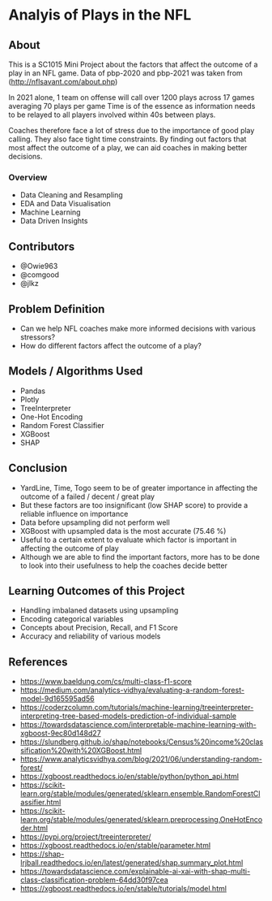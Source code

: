 # Analyis of Plays in the NFL
## About
This is a SC1015 Mini Project about the factors that affect the outcome of a play in an NFL game. Data of pbp-2020 and pbp-2021 was taken from (http://nflsavant.com/about.php)

In 2021 alone, 1 team on offense will call over 1200 plays across 17 games averaging 70 plays per game
Time is of the essence as information needs to be relayed to all players involved within 40s between plays.

Coaches therefore face a lot of stress due to the importance of good play calling. They also face tight time constraints. By finding out factors that most affect the outcome of a play, we can aid coaches in making better decisions. 
### Overview
- Data Cleaning and Resampling
- EDA and Data Visualisation
- Machine Learning
- Data Driven Insights
## Contributors
- @Owie963
- @comgood
- @jlkz
## Problem Definition
- Can we help NFL coaches make more informed decisions with various stressors?
- How do different factors affect the outcome of a play?
## Models / Algorithms Used
- Pandas
- Plotly
- TreeInterpreter
- One-Hot Encoding
- Random Forest Classifier
- XGBoost
- SHAP 
## Conclusion
- YardLine, Time, Togo seem to be of greater importance in affecting the outcome of a failed / decent / great play
- But these factors are too insignificant (low SHAP score) to provide a reliable influence on importance
- Data before upsampling did not perform well
- XGBoost with upsampled data is the most accurate (75.46 %)
- Useful to a certain extent to evaluate which factor is important in affecting the outcome of play
- Although we are able to find the important factors, more has to be done to look into their usefulness to help the coaches decide better
## Learning Outcomes of this Project
- Handling imbalaned datasets using upsampling
- Encoding categorical variables
- Concepts about Precision, Recall, and F1 Score
- Accuracy and reliability of various models
## References
* https://www.baeldung.com/cs/multi-class-f1-score
* https://medium.com/analytics-vidhya/evaluating-a-random-forest-model-9d165595ad56
* https://coderzcolumn.com/tutorials/machine-learning/treeinterpreter-interpreting-tree-based-models-prediction-of-individual-sample
* https://towardsdatascience.com/interpretable-machine-learning-with-xgboost-9ec80d148d27
* https://slundberg.github.io/shap/notebooks/Census%20income%20classification%20with%20XGBoost.html
* https://www.analyticsvidhya.com/blog/2021/06/understanding-random-forest/
* https://xgboost.readthedocs.io/en/stable/python/python_api.html
* https://scikit-learn.org/stable/modules/generated/sklearn.ensemble.RandomForestClassifier.html
* https://scikit-learn.org/stable/modules/generated/sklearn.preprocessing.OneHotEncoder.html
* https://pypi.org/project/treeinterpreter/
* https://xgboost.readthedocs.io/en/stable/parameter.html
* https://shap-lrjball.readthedocs.io/en/latest/generated/shap.summary_plot.html
* https://towardsdatascience.com/explainable-ai-xai-with-shap-multi-class-classification-problem-64dd30f97cea
* https://xgboost.readthedocs.io/en/stable/tutorials/model.html
